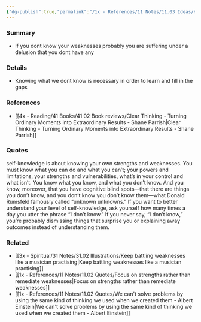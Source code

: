 ```yaml
---
{"dg-publish":true,"permalink":"/1x - References/11 Notes/11.03 Ideas/Knowing our own strengths and weaknesses/","title":"Knowing our own strengths and weaknesses","noteIcon":""}
---
```



### Summary
- If you dont know your weaknesses probably you are suffering under a delusion that you dont have any

### Details
- Knowing what we dont know is necessary in order to learn and fill in the gaps

### References
- [[4x - Reading/41 Books/41.02 Book reviews/Clear Thinking - Turning Ordinary Moments into Extraordinary Results - Shane  Parrish\|Clear Thinking - Turning Ordinary Moments into Extraordinary Results - Shane  Parrish]]

### Quotes
self-knowledge is about knowing your own strengths and weaknesses. You must know what you can do and what you can’t; your powers and limitations, your strengths and vulnerabilities, what’s in your control and what isn’t. You know what you know, and what you don’t know. And you know, moreover, that you have cognitive blind spots—that there are things you don’t know, and you don’t know you don’t know them—what Donald Rumsfeld famously called “unknown unknowns.” If you want to better understand your level of self-knowledge, ask
yourself how many times a day you utter the phrase “I don’t know.” If you never say, “I don’t know,” you’re probably dismissing things that surprise you or explaining away outcomes instead of understanding them.

### Related
- [[3x - Spiritual/31 Notes/31.02 Illustrations/Keep battling weaknesses like a musician practising\|Keep battling weaknesses like a musician practising]]
- [[1x - References/11 Notes/11.02 Quotes/Focus on strengths rather than remediate weaknesses\|Focus on strengths rather than remediate weaknesses]]
- [[1x - References/11 Notes/11.02 Quotes/We can't solve problems by using the same kind of thinking we used when we created them - Albert Einstein\|We can't solve problems by using the same kind of thinking we used when we created them - Albert Einstein]]